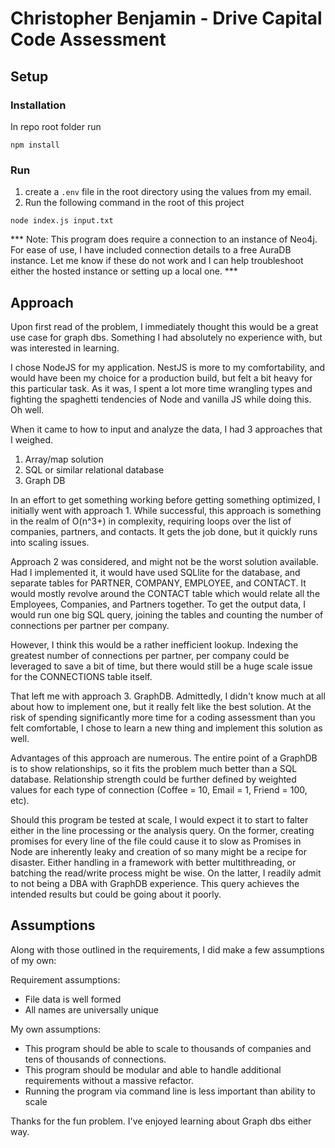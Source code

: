 # Christopher Benjamin - Drive Capital Code Assessment

## Setup

### Installation
In repo root folder run

```
npm install
``` 

### Run
1. create a `.env` file in the root directory using the values from my email.
2. Run the following command in the root of this project
```
node index.js input.txt
```

*** Note: This program does require a connection to an instance of Neo4j. For ease of use, I have included connection details to a free AuraDB instance. Let me know if these do not work and I can help troubleshoot either the hosted instance or setting up a local one. ***

## Approach
Upon first read of the problem, I immediately thought this would be a great use case for graph dbs. Something I had absolutely no experience with, but was interested in learning.

I chose NodeJS for my application. NestJS is more to my comfortability, and would have been my choice for a production build, but felt a bit heavy for this particular task. As it was, I spent a lot more time wrangling types and fighting the spaghetti tendencies of Node and vanilla JS while doing this. Oh well.


When it came to how to input and analyze the data, I had 3 approaches that I weighed.
1. Array/map solution
2. SQL or similar relational database
3. Graph DB

In an effort to get something working before getting something optimized, I initially went with approach 1. While successful, this approach is something in the realm of O(n^3+) in complexity, requiring loops over the list of companies, partners, and contacts. It gets the job done, but it quickly runs into scaling issues.

Approach 2 was considered, and might not be the worst solution available. Had I implemented it, it would have used SQLlite for the database, and separate tables for PARTNER, COMPANY, EMPLOYEE, and CONTACT. It would mostly revolve around the CONTACT table which would relate all the Employees, Companies, and Partners together. To get the output data, I would run one big SQL query, joining the tables and counting the number of connections per partner per company.

However, I think this would be a rather inefficient lookup. Indexing the greatest number of connections per partner, per company could be leveraged to save a bit of time, but there would still be a huge scale issue for the CONNECTIONS table itself.

That left me with approach 3. GraphDB. Admittedly, I didn't know much at all about how to implement one, but it really felt like the best solution. At the risk of spending significantly more time for a coding assessment than you felt comfortable, I chose to learn a new thing and implement this solution as well.

Advantages of this approach are numerous. The entire point of a GraphDB is to show relationships, so it fits the problem much better than a SQL database. Relationship strength could be further defined by weighted values for each type of connection (Coffee = 10, Email = 1, Friend = 100, etc). 

Should this program be tested at scale, I would expect it to start to falter either in the line processing or the analysis query. On the former, creating promises for every line of the file could cause it to slow as Promises in Node are inherently leaky and creation of so many might be a recipe for disaster. Either handling in a framework with better multithreading, or batching the read/write process might be wise. On the latter, I readily admit to not being a DBA with GraphDB experience. This query achieves the intended results but could be going about it poorly.  


## Assumptions
Along with those outlined in the requirements, I did make a few assumptions of my own:

Requirement assumptions:
- File data is well formed
- All names are universally unique

My own assumptions:
- This program should be able to scale to thousands of companies and tens of thousands of connections.
- This program should be modular and able to handle additional requirements without a massive refactor.
- Running the program via command line is less important than ability to scale



Thanks for the fun problem. I've enjoyed learning about Graph dbs either way.
